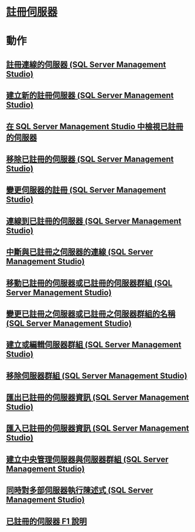# [註冊伺服器](register-servers.md)  

# 動作
## [註冊連線的伺服器 (SQL Server Management Studio)](register-a-connected-server-sql-server-management-studio.md)  
## [建立新的註冊伺服器 (SQL Server Management Studio)](create-a-new-registered-server-sql-server-management-studio.md)  
## [在 SQL Server Management Studio 中檢視已註冊的伺服器](view-registered-servers-in-sql-server-management-studio.md)  
## [移除已註冊的伺服器 (SQL Server Management Studio)](remove-a-registered-server-sql-server-management-studio.md)  
## [變更伺服器的註冊 (SQL Server Management Studio)](change-a-server-s-registration-sql-server-management-studio.md)  
## [連線到已註冊的伺服器 (SQL Server Management Studio)](connect-to-a-registered-server-sql-server-management-studio.md)  
## [中斷與已註冊之伺服器的連線 (SQL Server Management Studio)](disconnect-from-a-registered-server-sql-server-management-studio.md)  
## [移動已註冊的伺服器或已註冊的伺服器群組 (SQL Server Management Studio)](move-a-registered-server-or-registered-server-group.md)  
## [變更已註冊之伺服器或已註冊之伺服器群組的名稱 (SQL Server Management Studio)](change-the-name-of-registered-server-or-registered-server-group.md)  
## [建立或編輯伺服器群組 (SQL Server Management Studio)](create-or-edit-a-server-group-sql-server-management-studio.md)  
## [移除伺服器群組 (SQL Server Management Studio)](remove-a-server-group-sql-server-management-studio.md)  
## [匯出已註冊的伺服器資訊 (SQL Server Management Studio)](export-registered-server-information-sql-server-management-studio.md)  
## [匯入已註冊的伺服器資訊 (SQL Server Management Studio)](import-registered-server-information-sql-server-management-studio.md)  
## [建立中央管理伺服器與伺服器群組 (SQL Server Management Studio)](create-a-central-management-server-and-server-group.md)  
## [同時對多部伺服器執行陳述式 (SQL Server Management Studio)](execute-statements-against-multiple-servers-simultaneously.md)  
## [已註冊的伺服器 F1 說明](registered-servers-f1-help.md)  

